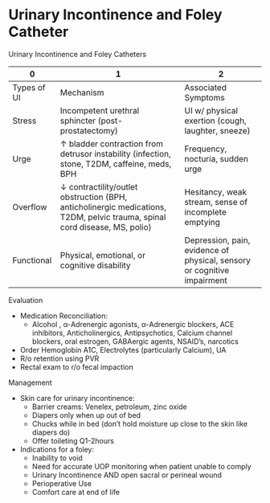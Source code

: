 # Urinary Incontinence and Foley Catheter

Urinary Incontinence and Foley Catheters

| 0           | 1                                                                                                                          | 2                                                                       |
|-------------|----------------------------------------------------------------------------------------------------------------------------|-------------------------------------------------------------------------|
| Types of UI | Mechanism                                                                                                                  | Associated Symptoms                                                     |
| Stress      | Incompetent urethral sphincter (post-prostatectomy)                                                                        | UI w/ physical exertion (cough, laughter, sneeze)                       |
| Urge        | ↑ bladder contraction from detrusor instability (infection, stone, T2DM, caffeine, meds, BPH                               | Frequency, nocturia, sudden urge                                        |
| Overflow    | ↓ contractility/outlet obstruction (BPH, anticholinergic medications, T2DM, pelvic trauma, spinal cord disease, MS, polio) | Hesitancy, weak stream, sense of incomplete emptying                    |
| Functional  | Physical, emotional, or cognitive disability                                                                               | Depression, pain, evidence of physical, sensory or cognitive impairment |

Evaluation

-   Medication Reconciliation:
    -   Alcohol
        , α-Adrenergic agonists, α-Adrenergic blockers, ACE inhibitors,
        Anticholinergics, Antipsychotics, Calcium channel blockers, oral
        estrogen, GABAergic agents, NSAID’s, narcotics
-   Order Hemoglobin A1C, Electrolytes (particularly Calcium), UA
-   R/o retention using PVR
-   Rectal exam to r/o fecal impaction

Management

-   Skin care for urinary incontinence:
    -   Barrier creams: Venelex, petroleum, zinc oxide
    -   Diapers only when up out of bed
    -   Chucks while in bed (don’t hold moisture up close to the skin
        like diapers do)
    -   Offer toileting Q1-2hours
-   Indications for a foley:
    -   Inability to void
    -   Need for accurate UOP monitoring when patient unable to comply
    -   Urinary Incontinence AND open sacral or perineal wound
    -   Perioperative Use
    -   Comfort care at end of life
